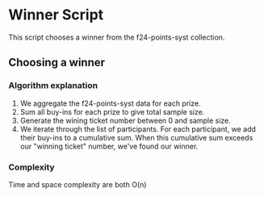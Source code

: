 # Winner Script

This script chooses a winner from the f24-points-syst collection.

## Choosing a winner

### Algorithm explanation

1. We aggregate the f24-points-syst data for each prize.
1. Sum all buy-ins for each prize to give total sample size.
1. Generate the wining ticket number between 0 and sample size.
1. We iterate through the list of participants. For each participant, we add their buy-ins to a cumulative sum. When this cumulative sum exceeds our "winning ticket" number, we've found our winner.

### Complexity

Time and space complexity are both O(n)
